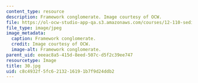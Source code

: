 ```yaml
---
content_type: resource
description: Framework conglomerate. Image courtesy of OCW.
file: https://ol-ocw-studio-app-qa.s3.amazonaws.com/courses/12-110-sedimentary-geology-fall-2004/c8c4932f5fc6213216191b7f9d24ddb2_30.jpg
file_type: image/jpeg
image_metadata:
  caption: Framework conglomerate.
  credit: Image courtesy of OCW.
  image-alt: Framework conglomerate.
parent_uid: eeeac8a5-415d-8eed-507c-d5f2c39ee747
resourcetype: Image
title: 30.jpg
uid: c8c4932f-5fc6-2132-1619-1b7f9d24ddb2
---
```

